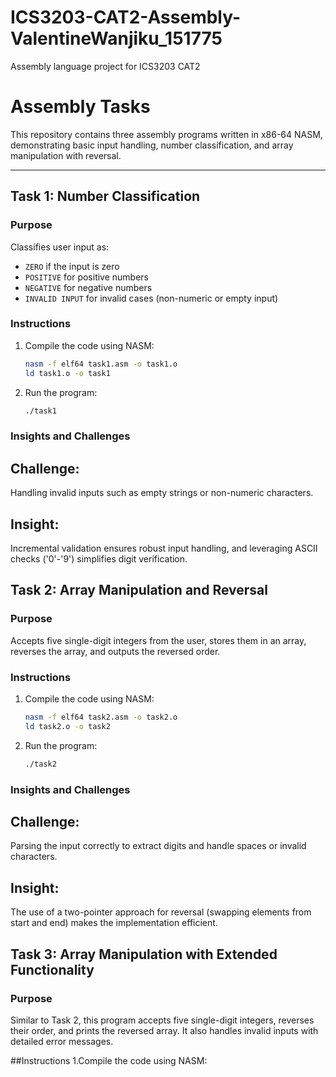 # ICS3203-CAT2-Assembly-ValentineWanjiku_151775
Assembly language project for ICS3203 CAT2
# Assembly Tasks

This repository contains three assembly programs written in x86-64 NASM, demonstrating basic input handling, number classification, and array manipulation with reversal.

---

## Task 1: Number Classification
### Purpose
Classifies user input as:
- `ZERO` if the input is zero
- `POSITIVE` for positive numbers
- `NEGATIVE` for negative numbers
- `INVALID INPUT` for invalid cases (non-numeric or empty input)

### Instructions
1. Compile the code using NASM:
   ```bash
   nasm -f elf64 task1.asm -o task1.o
   ld task1.o -o task1
2. Run the program:
   ```bash
   ./task1

### Insights and Challenges
## Challenge: 
Handling invalid inputs such as empty strings or non-numeric characters.
## Insight: 
Incremental validation ensures robust input handling, and leveraging ASCII checks ('0'-'9') simplifies digit verification.

## Task 2: Array Manipulation and Reversal
### Purpose
Accepts five single-digit integers from the user, stores them in an array, reverses the array, and outputs the reversed order.

### Instructions
1. Compile the code using NASM:
   ```bash
   nasm -f elf64 task2.asm -o task2.o
   ld task2.o -o task2

2. Run the program:

   ```bash
   ./task2

### Insights and Challenges

## Challenge:
Parsing the input correctly to extract digits and handle spaces or invalid characters.
## Insight:
 The use of a two-pointer approach for reversal (swapping elements from start and end) makes the implementation efficient.

## Task 3: Array Manipulation with Extended Functionality

### Purpose
Similar to Task 2, this program accepts five single-digit integers, reverses their order, and prints the reversed array. It also handles invalid inputs with detailed error messages.

##Instructions
1.Compile the code using NASM:
